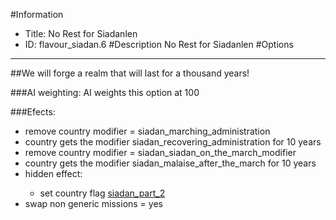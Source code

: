 #Information
 - Title: No Rest for Siadanlen
 - ID: flavour_siadan.6
#Description
No Rest for Siadanlen
#Options

___
##We will forge a realm that will last for a thousand years!

###AI weighting:
AI weights this option at 100


###Efects:<ul><li>remove country modifier = siadan_marching_administration</li><li>country gets the modifier siadan_recovering_administration for 10 years</li><li>remove country modifier = siadan_siadan_on_the_march_modifier</li><li>country gets the modifier siadan_malaise_after_the_march for 10 years</li><li>hidden effect:</li><ul><li>set country flag [siadan_part_2](../flags/siadan_part_2.md)</li></ul><li>swap non generic missions = yes</li></ul>
